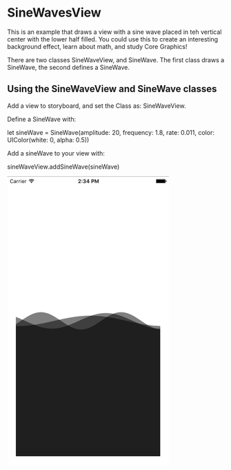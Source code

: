 # SineWavesView

This is an example that draws a view with a sine wave placed in teh vertical center with the lower half filled. 
You could use this to create an interesting background effect, learn about math, and study Core Graphics!

There are two classes SineWaveView, and SineWave. The first class draws a SineWave, the second defines a SineWave. 

## Using the SineWaveView and SineWave classes

Add a view to storyboard, and set the Class as: SineWaveView. 

Define a SineWave with: 

let sineWave = SineWave(amplitude: 20, frequency: 1.8, rate: 0.011, color: UIColor(white: 0, alpha: 0.5))

Add a sineWave to your view with: 

sineWaveView.addSineWave(sineWave)

![Screen Shot](Screen-Shot.png)

